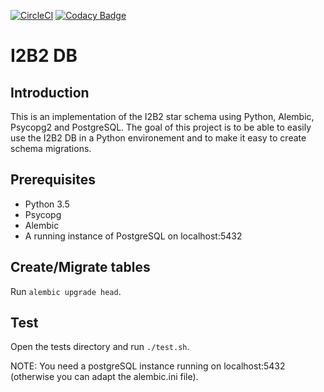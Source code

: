 [![CircleCI](https://circleci.com/gh/LREN-CHUV/i2b2-db.svg?style=svg)](https://circleci.com/gh/LREN-CHUV/i2b2-db)
[![Codacy Badge](https://api.codacy.com/project/badge/Grade/b26a4201f7704c54a1aefbd823cf37ab)](https://www.codacy.com/app/mirco-nasuti/i2b2-db?utm_source=github.com&amp;utm_medium=referral&amp;utm_content=LREN-CHUV/i2b2-db&amp;utm_campaign=Badge_Grade)

# I2B2 DB

## Introduction

This is an implementation of the I2B2 star schema using Python, Alembic, Psycopg2 and PostgreSQL.
The goal of this project is to be able to easily use the I2B2 DB in a Python environement and
to make it easy to create schema migrations.

## Prerequisites

* Python 3.5
* Psycopg
* Alembic
* A running instance of PostgreSQL on localhost:5432

## Create/Migrate tables

Run `alembic upgrade head`.

## Test

Open the tests directory and run `./test.sh`.

NOTE: You need a postgreSQL instance running on localhost:5432 (otherwise you can adapt the alembic.ini file).
